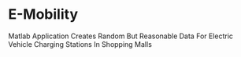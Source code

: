 # E-Mobility
Matlab Application Creates Random But Reasonable Data For Electric Vehicle Charging Stations In Shopping Malls
